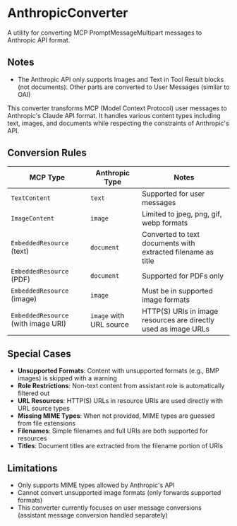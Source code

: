 # AnthropicConverter

A utility for converting MCP PromptMessageMultipart messages to Anthropic API format.

## Notes

- The Anthropic API only supports Images and Text in Tool Result blocks (not documents). Other parts are converted to User Messages (similar to OAI)

This converter transforms MCP (Model Context Protocol) user messages to Anthropic's Claude API format. It handles various content types including text, images, and documents while respecting the constraints of Anthropic's API.

## Conversion Rules

| MCP Type                            | Anthropic Type          | Notes                                                           |
| ----------------------------------- | ----------------------- | --------------------------------------------------------------- |
| `TextContent`                       | `text`                  | Supported for user messages                                     |
| `ImageContent`                      | `image`                 | Limited to jpeg, png, gif, webp formats                         |
| `EmbeddedResource` (text)           | `document`              | Converted to text documents with extracted filename as title    |
| `EmbeddedResource` (PDF)            | `document`              | Supported for PDFs only                                         |
| `EmbeddedResource` (image)          | `image`                 | Must be in supported image formats                              |
| `EmbeddedResource` (with image URI) | `image` with URL source | HTTP(S) URIs in image resources are directly used as image URLs |

## Special Cases

- **Unsupported Formats**: Content with unsupported formats (e.g., BMP images) is skipped with a warning
- **Role Restrictions**: Non-text content from assistant role is automatically filtered out
- **URL Resources**: HTTP(S) URLs in resource URIs are used directly with URL source types
- **Missing MIME Types**: When not provided, MIME types are guessed from file extensions
- **Filenames**: Simple filenames and full URIs are both supported for resources
- **Titles**: Document titles are extracted from the filename portion of URIs

## Limitations

- Only supports MIME types allowed by Anthropic's API
- Cannot convert unsupported image formats (only forwards supported formats)
- This converter currently focuses on user message conversions (assistant message conversion handled separately)
